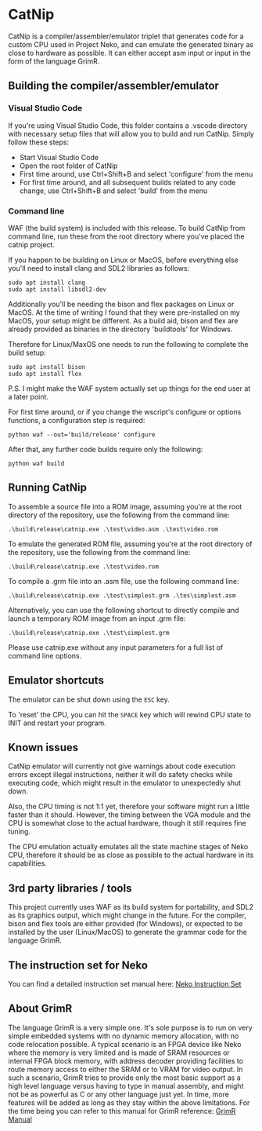 # CatNip

CatNip is a compiler/assembler/emulator triplet that generates code for a custom CPU used in Project Neko, and can emulate the generated binary as close to hardware as possible. It can either accept asm input or input in the form of the language GrimR.

## Building the compiler/assembler/emulator

### Visual Studio Code
If you're using Visual Studio Code, this folder contains a .vscode directory with necessary setup files that will allow you to build and run CatNip. Simply follow these steps:

* Start Visual Studio Code
* Open the root folder of CatNip
* First time around, use Ctrl+Shift+B and select 'configure' from the menu
* For first time around, and all subsequent builds related to any code change, use Ctrl+Shift+B and select 'build' from the menu

### Command line
WAF (the build system) is included with this release. To build CatNip from command line, run these from the root directory where you've placed the catnip project.

If you happen to be building on Linux or MacOS, before everything else you'll need to install clang and SDL2 libraries as follows:
```
sudo apt install clang
sudo apt install libsdl2-dev
```

Additionally you'll be needing the bison and flex packages on Linux or MacOS. At the time of writing I found that they were pre-installed on my MacOS, your setup might be different. As a build aid, bison and flex are already provided as binaries in the directory 'buildtools' for Windows.

Therefore for Linux/MaxOS one needs to run the following to complete the build setup:
```
sudo apt install bison
sudo apt install flex
```

P.S. I might make the WAF system actually set up things for the end user at a later point.

For first time around, or if you change the wscript's configure or options functions, a configuration step is required:
```
python waf --out='build/release' configure
```

After that, any further code builds require only the following:
```
python waf build
```

## Running CatNip

To assemble a source file into a ROM image, assuming you're at the root directory of the repository, use the following from the command line:

```
.\build\release\catnip.exe .\test\video.asm .\test\video.rom
```

To emulate the generated ROM file, assuming you're at the root directory of the repository, use the following from the command line:

```
.\build\release\catnip.exe .\test\video.rom
```

To compile a .grm file into an .asm file, use the following command line:

```
.\build\release\catnip.exe .\test\simplest.grm .\tes\simplest.asm
```

Alternatively, you can use the following shortcut to directly compile and launch a temporary ROM image from an input .grm file:

```
.\build\release\catnip.exe .\test\simplest.grm
```

Please use catnip.exe without any input parameters for a full list of command line options.

## Emulator shortcuts

The emulator can be shut down using the `ESC` key.

To 'reset' the CPU, you can hit the `SPACE` key which will rewind CPU state to INIT and restart your program.

## Known issues

CatNip emulator will currently not give warnings about code execution errors except illegal instructions, neither it will do safety checks while executing code, which might result in the emulator to unexpectedly shut down.

Also, the CPU timing is not 1:1 yet, therefore your software might run a little faster than it should. However, the timing between the VGA module and the CPU is somewhat close to the actual hardware, though it still requires fine tuning.

The CPU emulation actually emulates all the state machine stages of Neko CPU, therefore it should be as close as possible to the actual hardware in its capabilities.

## 3rd party libraries / tools

This project currently uses WAF as its build system for portability, and SDL2 as its graphics output, which might change in the future. For the compiler, bison and flex tools are either provided (for Windows), or expected to be installed by the user (Linux/MacOS) to generate the grammar code for the language GrimR.

## The instruction set for Neko

You can find a detailed instruction set manual here: [Neko Instruction Set](https://github.com/ecilasun/catnip/blob/master/INSTRUCTION_SET.md)

## About GrimR

The language GrimR is a very simple one. It's sole purpose is to run on very simple embedded systems with no dynamic memory allocation, with no code relocation possible. A typical scenario is an FPGA device like Neko where the memory is very limited and is made of SRAM resources or internal FPGA block memory, with address decoder providing facilities to route memory access to either the SRAM or to VRAM for video output.
In such a scenario, GrimR tries to provide only the most basic support as a high level language versus having to type in manual assembly, and might not be as powerful as C or any other language just yet.
In time, more features will be added as long as they stay within the above limitations.
For the time being you can refer to this manual for GrimR reference: [GrimR Manual](https://github.com/ecilasun/catnip/blob/master/GRIMR.md)
